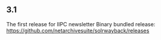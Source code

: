 3.1
-----
The first release for IIPC newsletter
Binary bundled release: https://github.com/netarchivesuite/solrwayback/releases




